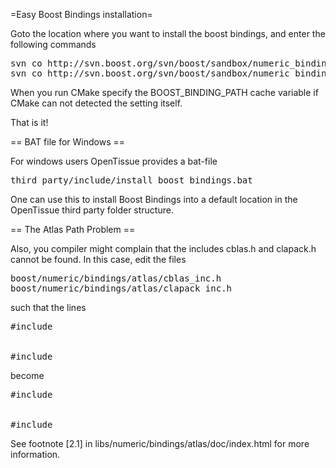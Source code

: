 =Easy Boost Bindings installation=

Goto the location where you want to install the boost bindings, and enter the following commands

<pre>
svn co http://svn.boost.org/svn/boost/sandbox/numeric_bindings-v1/boost/numeric/bindings  boost/numeric/bindings
svn co http://svn.boost.org/svn/boost/sandbox/numeric_bindings-v1/libs/numeric/bindings libs/numeric/bindings
</pre>

When you run CMake specify the BOOST_BINDING_PATH cache variable if CMake can not detected the setting itself.

That is it!

== BAT file for Windows ==

For windows users OpenTissue provides a bat-file

<pre>
third_party/include/install_boost_bindings.bat
</pre>

One can use this to install Boost Bindings into a default location in the OpenTissue third party folder structure.

== The Atlas Path Problem ==

Also, you compiler might complain that the includes cblas.h and clapack.h cannot be found. In this case, edit the files

<pre>
boost/numeric/bindings/atlas/cblas_inc.h
boost/numeric/bindings/atlas/clapack_inc.h
</pre>

such that the lines

<pre>
#include <cblas.h>


#include <clapack.h>
</pre>

become

<pre>
#include <atlas/cblas.h>


#include <atlas/clapack.h>
</pre>

See footnote [2.1] in libs/numeric/bindings/atlas/doc/index.html for more information.
